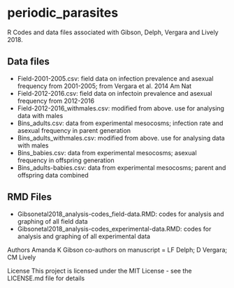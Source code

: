 # periodic_parasites

R Codes and data files associated with Gibson, Delph, Vergara and Lively 2018.

## Data files
- Field-2001-2005.csv: field data on infection prevalence and asexual frequency from 2001-2005; from Vergara et al. 2014 Am Nat
- Field-2012-2016.csv: field data on infectoin prevalence and asexual frequency from 2012-2016
- Field-2012-2016_withmales.csv: modified from above. use for analysing data with males
- Bins_adults.csv: data from experimental mesocosms; infection rate and asexual frequency in parent generation
- Bins_adults_withmales.csv: modified from above. use for analysing data with males
- Bins_babies.csv: data from experimental mesocosms; asexual frequency in offspring generation
- Bins_adults-babies.csv: data from experimental mesocosms; parent and offspring data combined

## RMD Files
- Gibsonetal2018_analysis-codes_field-data.RMD: codes for analysis and graphing of all field data
- Gibsonetal2018_analysis-codes_experimental-data.RMD: codes for analysis and graphing of all experimental data

Authors
Amanda K Gibson
co-authors on manuscript = LF Delph; D Vergara; CM Lively

License
This project is licensed under the MIT License - see the LICENSE.md file for details

